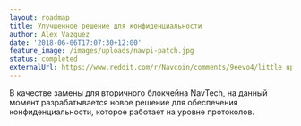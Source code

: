 ```yaml
---
layout: roadmap
title: Улучшенное решение для конфиденциальности
author: Alex Vazquez
date: '2018-06-06T17:07:30+12:00'
feature_image: /images/uploads/navpi-patch.jpg
status: completed
externalUrl: https://www.reddit.com/r/Navcoin/comments/9eevo4/little_update_from_dev_team/
---
```


В качестве замены для вторичного блокчейна NavTech, на данный момент разрабатывается новое решение для обеспечения конфиденциальности, которое работает на уровне&nbsp;протоколов.
